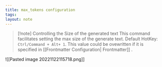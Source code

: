 ```yaml
---
title: max_tokens configuration
tags: 
layout: note 
---
```

> [!note] Controlling the Size of the generated text
> This command facilitates setting the max size of the generate text. 
Default HotKey:  `Ctrl/Command + Alt+ 1`.  This value could be ovewritten if it is specified in [[Frontmatter Configuration| Frontmatter]] .

![[Pasted image 20221122115718.png]]
